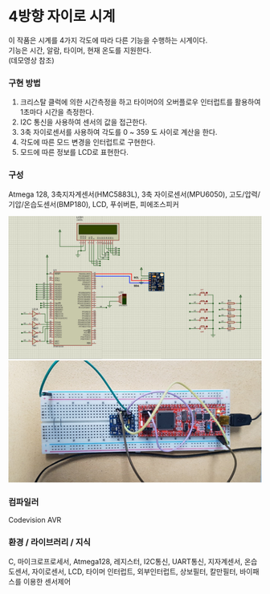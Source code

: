 # 4방향 자이로 시계

이 작품은 시계를 4가지 각도에 따라 다른 기능을 수행하는 시계이다.</br>
기능은 시간, 알람, 타이머, 현재 온도를 지원한다.</br>
(데모영상 참조)

### 구현 방법
1. 크리스탈 클럭에 의한 시간측정을 하고 타이머0의 오버플로우 인터럽트를 활용하여  1초마다 시간을 측정한다.
2. I2C 통신을 사용하여 센서의 값을 접근한다.
3. 3축 자이로센서를 사용하여 각도를 0 ~ 359 도 사이로 계산을 한다.
4. 각도에 따른 모드 변경을 인터럽트로 구현한다.
5. 모드에 따른 정보를 LCD로 표현한다.

### 구성

Atmega 128, 3축지자계센서(HMC5883L), 3축 자이로센서(MPU6050), 고도/압력/기압/온습도센서(BMP180), LCD, 푸쉬버튼, 피에조스피커</br>

![circuit_diagram](https://github.com/chuuuul/4way-gyro-clock/blob/master/gitData/circuit_diagram.jpg)
![hw](https://github.com/chuuuul/4way-gyro-clock/blob/master/gitData/product.png)

### 컴파일러
Codevision AVR

### 환경 / 라이브러리 / 지식
C, 마이크로프로세서, Atmega128, 레지스터, I2C통신, UART통신, 지자계센서, 온습도센서, 자이로센서, LCD, 타이머 인터럽트, 외부인터럽트, 상보필터, 칼만필터, 바이패스를 이용한 센서제어




